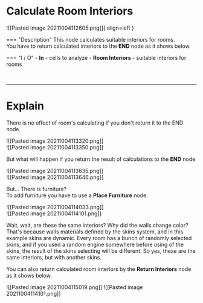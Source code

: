 # **Calculate Room Interiors**

![[Pasted image 20211004112605.png]]{ align=left }

=== "Description"
	This node calculates suitable interiors for rooms.  
	You have to return calculated interiors to the **END** node as it shows below.   
	
=== "I / O"
	- **In** - cells to analyze
	- **Room Interiors** - suitable interiors for rooms
	
	
<br />

--------

# Explain

There is no effect of room's calculating if you don't return it to the END node.  

![[Pasted image 20211004113320.png]]  
![[Pasted image 20211004113350.png]]  

But what will happen if you return the result of calculations to the **END** node  

![[Pasted image 20211004113635.png]]  
![[Pasted image 20211004113646.png]]  

But... There is furniture?   
To add furniture you have to use a **Place Furniture** node.  

![[Pasted image 20211004114033.png]]  
![[Pasted image 20211004114101.png]]  

Wait, wait, are these the same interiors? Why did the walls change color?  
That's because walls materials defined by the skins system, and in this example skins are dynamic. Every room has a bunch of randomly selected skins, and if you used a random engine somewhere before using of the skins, the result of the skins selecting will be different. So yes, these are the same interiors, but with another skins.  

You can also return calculated room interiors by the **Return Interiors** node as it shows below.  

![[Pasted image 20211004115019.png]] 
![[Pasted image 20211004114101.png]]  